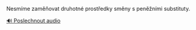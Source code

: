 
Nesmíme zaměňovat druhotné prostředky směny s peněžními substituty.

[🔊 Poslechnout audio](/data/7-paragraphs/audio/chapter_85/para_015-Nesmme-zamovat-druhotn-prostedky-smny-s-pen.mp3)
